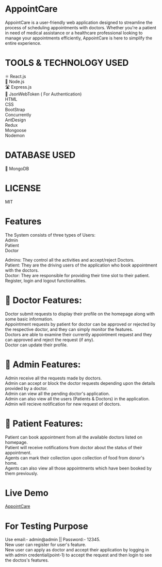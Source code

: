 # AppointCare
AppointCare is a user-friendly web application designed to streamline the process of scheduling appointments with doctors. Whether you're a patient in need of medical assistance or a healthcare professional looking to manage your appointments efficiently, AppointCare is here to simplify the entire experience.<br/>

# TOOLS & TECHNOLOGY USED
⚛️ React.js<br/>
💚 Node.js<br/>
🛣️ Express.js<br/>
🔐 JsonWebToken ( For Authentication)<br/> 
 HTML <br/>
 CSS <br/>
 BootStrap<br/>
 Concurrently<br/>
 AntDesign <br/>
 Redux<br/> 
 Mongoose<br/>
 Nodemon<br/>

# DATABASE USED
🍃 MongoDB<br/>

# LICENSE
MIT<br/>

# Features
The System consists of three types of Users:<br/>
Admin<br/>
Patient<br/>
Doctor<br/>

Admins: They control all the activities and accept/reject Doctors.<br/>
Patient: They are the driving users of the application who book appointment with the doctors.<br/>
Doctor: They are responsible for providing their time slot to their patient.<br/>
Register, login and logout functionalities.<br/>
# 🙂 Doctor Features:
Doctor submit requests to display their profile on the homepage along with some basic information.<br/>
Appointment requests by patient for doctor can be approved or rejected by the respective doctor, and they can simply monitor the features.<br/>
Doctors are able to examine their currently appointment request and they can approved and reject the request (if any).<br/>
Doctor can update their profile.<br/>
# 🤠 Admin Features:
Admin receive all the requests made by doctors.<br/>
Admin can accept or block the doctor requests depending upon the details provided by a doctor.<br/>
Admin can view all the pending doctor's application.<br/>
Admin can also view all the users (Patients & Doctors) in the application.<br/>
Admin will recieve notification for new request of doctors.<br/>
# 🫡 Patient Features:
Patient can book appointment from all the available doctors listed on homepage.<br/>
Patient will receive notifications from doctor about the status of their appointment.<br/>
Agents can mark their collection upon collection of food from donor's home.<br/>
Agents can also view all those appointments which have been booked by them previously.<br/>

# Live Demo
[AppointCare](https://malik873.github.io/Appointment_1/)

# For Testing Purpose
Use email:- admin@admin || Password:- 12345.<br/>
New user can register for user's feature.<br/>
New user can apply as doctor and accept their application by logging in with admin credential(point-1) to accept the request and then login to see the doctos's features.<br/>
